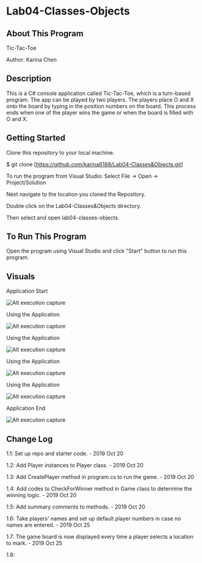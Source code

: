 # Lab04-Classes-Objects

## About This Program
Tic-Tac-Toe

Author: Karina Chen

## Description
This is a C# console application called Tic-Tac-Toe, which is a turn-based program. The app can be played by two players. The players place O and X onto the board by typing in the position numbers on the board. This process ends when one of the player wins the game or when the board is filled with O and X.

## Getting Started
Clone this repository to your local machine.

$ git clone [https://github.com/karina6188/Lab04-Classes&Objects.git]

To run the program from Visual Studio:
Select File -> Open -> Project/Solution

Next navigate to the location you cloned the Repository.

Double click on the Lab04-Classes&Objects directory.

Then select and open lab04-classes-objects.

## To Run This Program
Open the program using Visual Studio and click "Start" button to run this program.

## Visuals

Application Start

![Alt execution capture]()

Using the Application

![Alt execution capture]()

Using the Application

![Alt execution capture]()

Using the Application

![Alt execution capture]()

Using the Application

![Alt execution capture]()

Application End

![Alt execution capture]()

## Change Log

1.1: Set up repo and starter code. - 2019 Oct 20

1.2: Add Player instances to Player class. - 2019 Oct 20

1.3: Add CreatePlayer method in program.cs to run the game. - 2019 Oct 20

1.4: Add codes to CheckForWinner method in Game class to determine the winning logic. - 2019 Oct 20

1.5: Add summary comments to methods. - 2019 Oct 20

1.6: Take players' names and set up default player numbers in case no names are entered. - 2019 Oct 25

1.7: The game board is now displayed every time a player selects a location to mark. - 2019 Oct 25

1.8: 